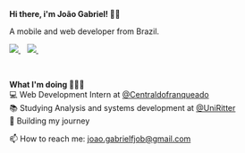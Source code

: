
<strong>
  Hi there, i'm João Gabriel! 👋🏻
</strong>

<p>
  A mobile and web developer from Brazil.
</p>

<p>
  
  <a href="https://www.linkedin.com/in/joaogabrielf/">
    <img src="https://img.shields.io/badge/linkedin-%230077B5.svg?&style=for-the-badge&logo=linkedin&logoColor=white" />
  </a>&nbsp;&nbsp;
  <a href="https://www.instagram.com/joaogabrielfjob/">
    <img src="https://img.shields.io/badge/instagram-%23E4405F.svg?&style=for-the-badge&logo=instagram&logoColor=white" />        
  </a>&nbsp;&nbsp;
  
</p> 

<br>

<p>
  <strong>What I'm doing 👨🏻‍💻</strong> <br>
  💻 Web Development Intern at 
  <a href ="https://centraldofranqueado.com.br">
    @Centraldofranqueado
  </a> <br>
  📚 Studying Analysis and systems development at
  <a href ="https://www.uniritter.edu.br">
    @UniRitter
  </a> <br>
  🍂 Building my journey
</p>

<p>
  📫 How to reach me: <a href='mailto:joao.gabrielfjob@gmail.com'>joao.gabrielfjob@gmail.com</a>
</p>
